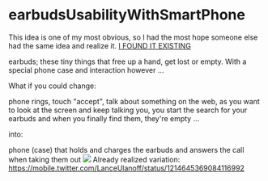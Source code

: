 # earbudsUsabilityWithSmartPhone

This idea is one of my most obvious, so I had the most hope someone else had the same idea and realize it. [I FOUND IT EXISTING](https://www.youtube.com/watch?v=oHMo6ZETYN4)

earbuds; these tiny things that free up a hand, get lost or empty. With a special phone case and interaction however ...

What if you could change:

phone rings, touch "accept", talk about something on the web, as you want to look at the screen and keep talking you, you start the search for your earbuds and when you finally find them, they're empty ...

into:

phone (case) that holds and charges the earbuds and answers the call when taking them out
![](https://repository-images.githubusercontent.com/150906773/e6274d00-bc46-11eb-9dc7-7081815ed210)
Already realized variation: https://mobile.twitter.com/LanceUlanoff/status/1214645369084116992
